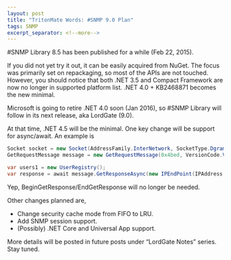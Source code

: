```yaml
---
layout: post
title: "TritonMate Words: #SNMP 9.0 Plan"
tags: SNMP
excerpt_separator: <!--more-->
---
```

#SNMP Library 8.5 has been published for a while (Feb 22, 2015).

If you did not yet try it out, it can be easily acquired from NuGet. The focus was primarily set on repackaging, so most of the APIs are not touched. However, you should notice that both .NET 3.5 and Compact Framework are now no longer in supported platform list. .NET 4.0 + KB2468871 becomes the new minimal.
<!--more-->

Microsoft is going to retire .NET 4.0 soon (Jan 2016), so #SNMP Library will follow in its next release, aka LordGate (9.0).

At that time, .NET 4.5 will be the minimal. One key change will be support for async/await. An example is

``` csharp
Socket socket = new Socket(AddressFamily.InterNetwork, SocketType.Dgram, ProtocolType.Udp);
GetRequestMessage message = new GetRequestMessage(0x4bed, VersionCode.V2, new OctetString(“public”), new List<Variable> { new Variable(new ObjectIdentifier(“1.3.6.1.2.1.1.1.0”)) });

var users1 = new UserRegistry();
var response = await message.GetResponseAsync(new IPEndPoint(IPAddress.Loopback, 16100), users1, socket);
```

Yep, BeginGetResponse/EndGetResponse will no longer be needed.

Other changes planned are,

* Change security cache mode from FIFO to LRU.
* Add SNMP session support.
* (Possibly) .NET Core and Universal App support.

More details will be posted in future posts under “LordGate Notes” series. Stay tuned.

